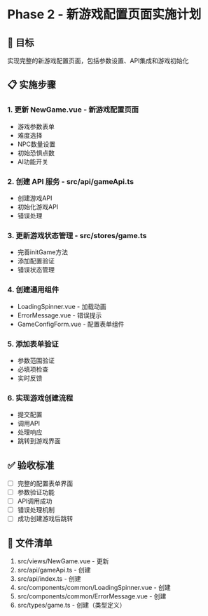 # Phase 2 - 新游戏配置页面实施计划

## 🎯 目标
实现完整的新游戏配置页面，包括参数设置、API集成和游戏初始化

## 📋 实施步骤

### 1. 更新 NewGame.vue - 新游戏配置页面
- 游戏参数表单
- 难度选择
- NPC数量设置
- 初始恐惧点数
- AI功能开关

### 2. 创建 API 服务 - src/api/gameApi.ts
- 创建游戏API
- 初始化游戏API
- 错误处理

### 3. 更新游戏状态管理 - src/stores/game.ts
- 完善initGame方法
- 添加配置验证
- 错误状态管理

### 4. 创建通用组件
- LoadingSpinner.vue - 加载动画
- ErrorMessage.vue - 错误提示
- GameConfigForm.vue - 配置表单组件

### 5. 添加表单验证
- 参数范围验证
- 必填项检查
- 实时反馈

### 6. 实现游戏创建流程
- 提交配置
- 调用API
- 处理响应
- 跳转到游戏界面

## ✅ 验收标准
- [ ] 完整的配置表单界面
- [ ] 参数验证功能
- [ ] API调用成功
- [ ] 错误处理机制
- [ ] 成功创建游戏后跳转

## 📝 文件清单
1. src/views/NewGame.vue - 更新
2. src/api/gameApi.ts - 创建
3. src/api/index.ts - 创建
4. src/components/common/LoadingSpinner.vue - 创建
5. src/components/common/ErrorMessage.vue - 创建
6. src/types/game.ts - 创建（类型定义）
